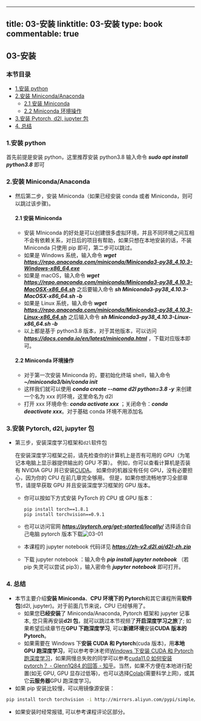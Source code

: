 
---
title: 03-安装
linktitle: 03-安装
type: book
commentable: true
---

## 03-安装

### 本节目录

- [1.安装 python](#1安装python)
- [2.安装 Miniconda/Anaconda](#2安装minicondaanaconda)
  - [2.1 安装 Miniconda](#21-安装miniconda)
  - [2.2 Miniconda 环境操作](#22-miniconda环境操作)
- [3.安装 Pytorch, d2l, jupyter 包](#3安装pytorch-d2l-jupyter包)
- [4. 总结](#4-总结)

### 1.安装 python

首先前提是安装 python，这里推荐安装 python3.8 输入命令 **_sudo apt install python3.8_** 即可

### 2.安装 Miniconda/Anaconda

- 然后第二步，安装 Miniconda（如果已经安装 conda 或者 Miniconda，则可以跳过该步骤)。

  #### 2.1 安装 Miniconda

  - 安装 MIniconda 的好处是可以创建很多虚拟环境，并且不同环境之间互相不会有依赖关系，对日后的项目有帮助，如果只想在本地安装的话，不装 Miniconda 只使用 pip 即可，第二步可以跳过。
  - 如果是 Windows 系统，输入命令 **_wget https://repo.anaconda.com/miniconda/Miniconda3-py38_4.10.3-Windows-x86_64.exe_**
  - 如果是 macOS，输入命令 **_wget https://repo.anaconda.com/miniconda/Miniconda3-py38_4.10.3-MacOSX-x86_64.sh_** 之后要输入命令 **_sh Miniconda3-py38_4.10.3-MacOSX-x86_64.sh -b_**
  - 如果是 Linux 系统，输入命令 **_wget https://repo.anaconda.com/miniconda/Miniconda3-py38_4.10.3-Linux-x86_64.sh_** 之后输入命令 **_sh Miniconda3-py38_4.10.3-Linux-x86_64.sh -b_**
  - 以上都是基于 python3.8 版本，对于其他版本，可以访问 ***https://docs.conda.io/en/latest/miniconda.html*** ，下载对应版本即可。

  #### 2.2 Miniconda 环境操作

  - 对于第一次安装 Miniconda 的，要初始化终端 shell，输入命令 **_~/miniconda3/bin/conda init_**
  - 这样我们就可以使用 **_conda create --name d2l python=3.8 -y_** 来创建一个名为 xxx 的环境，这里命名为 d2l
  - 打开 xxx 环境命令: **_conda activate xxx_** ；关闭命令：**_conda deactivate xxx_**。对于基础 conda 环境不用添加名

### 3.安装 Pytorch, d2l, jupyter 包

- 第三步，安装深度学习框架和`d2l`软件包

  在安装深度学习框架之前，请先检查你的计算机上是否有可用的 GPU（为笔记本电脑上显示器提供输出的 GPU 不算）。 例如，你可以查看计算机是否装有 NVIDIA GPU 并已安装[CUDA](https://developer.nvidia.com/cuda-downloads)。 如果你的机器没有任何 GPU，没有必要担心，因为你的 CPU 在前几章完全够用。 但是，如果你想流畅地学习全部章节，请提早获取 GPU 并且安装深度学习框架的 GPU 版本。

  - 你可以按如下方式安装 PyTorch 的 CPU 或 GPU 版本：

    ```
    pip install torch==1.8.1
    pip install torchvision==0.9.1
    ```

  - 也可以访问官网 ***https://pytorch.org/get-started/locally/*** 选择适合自己电脑 pytorch 版本下载![03-01](https://assets.ng-tech.icu/book/DeepLearning-MuLi-Notes/imgs/02/03-01.png)

  - 本课程的 jupyter notebook 代码详见 ***https://zh-v2.d2l.ai/d2l-zh.zip***

  - 下载 jupyter notebook ：输入命令 **_pip install jupyter notebook_** （若 pip 失灵可以尝试 pip3），输入密命令 **_jupyter notebook_** 即可打开。

### 4. 总结

- 本节主要介绍**安装 Miniconda**、**CPU 环境下的 Pytorch**和其它课程所需**软件包**(d2l, jupyter)。对于前面几节来说，CPU 已经够用了。
  - 如果您**已经安装**了 Miniconda/Anaconda, Pytorch 框架和 jupyter 记事本, 您只需再安装**d2l 包**，就可以跳过本节视频了**开启深度学习之旅**了; 如果希望后续章节在**GPU 下跑深度学习**, 可以**新建环境**安装**CUDA 版本的 Pytorch**。
  - 如果需要在 Windows 下**安装 CUDA 和 Pytorch**(cuda 版本)，用**本地 GPU 跑深度学习**，可以参考李沐老师[Windows 下安装 CUDA 和 Pytorch 跑深度学习](https://www.zhihu.com/zvideo/1363284223420436480)，如果网慢总失败的同学可以参考[cuda11.0 如何安装 pytorch？ - Glenn1Q84 的回答 - 知乎](https://www.zhihu.com/question/425647129/answer/2278290137)。当然，如果不方便在本地进行配置(如无 GPU, GPU 显存过低等)，也可以选择[Colab](https://colab.research.google.com/)(需要科学上网)，或其它**云服务器**GPU 跑深度学习。
- 如果 pip 安装比较慢，可以用镜像源安装：

```bash
pip install torch torchvision -i http://mirrors.aliyun.com/pypi/simple/  --trusted-host mirrors.aliyun.com
```

- 如果安装时经常报错, 可以参考课程评论区部分。

    